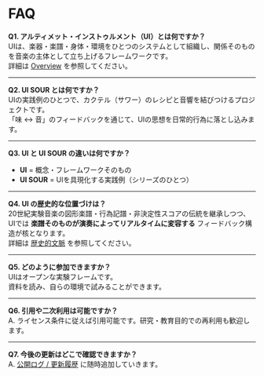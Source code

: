 # FAQ

**Q1. アルティメット・インストゥルメント（UI）とは何ですか？**  
UIは、楽器・楽譜・身体・環境をひとつのシステムとして組織し、関係そのものを音楽の主体として立ち上げるフレームワークです。  
詳細は [Overview](overview.md) を参照してください。  

---

**Q2. UI SOUR とは何ですか？**  
UIの実践例のひとつで、カクテル（サワー）のレシピと音響を結びつけるプロジェクトです。  
「味 ↔ 音」のフィードバックを通じて、UIの思想を日常的行為に落とし込みます。  

---

**Q3. UI と UI SOUR の違いは何ですか？**  
- **UI** = 概念・フレームワークそのもの  
- **UI SOUR** = UIを具現化する実践例（シリーズのひとつ）  

---

**Q4. UI の歴史的な位置づけは？**  
20世紀実験音楽の図形楽譜・行為記譜・非決定性スコアの伝統を継承しつつ、  
UIでは **楽譜そのものが演奏によってリアルタイムに変容する** フィードバック構造が核となります。  
詳細は [歴史的文脈](context.md) を参照してください。  

---

**Q5. どのように参加できますか？**  
UIはオープンな実験フレームです。  
資料を読み、自らの環境で試みることができます。  


---

**Q6. 引用や二次利用は可能ですか？**  
A. ライセンス条件に従えば引用可能です。研究・教育目的での再利用も歓迎します。

---

**Q7. 今後の更新はどこで確認できますか？**  
A. [公開ログ / 更新履歴](logs.md) に随時追加していきます。
